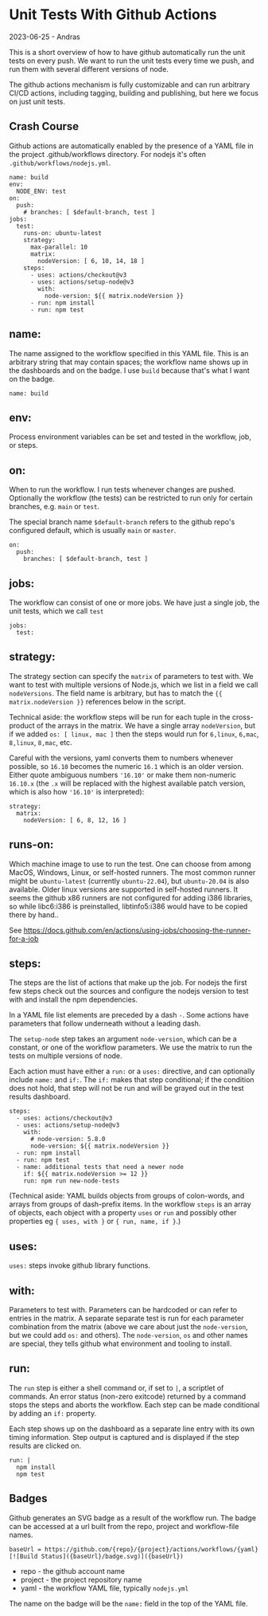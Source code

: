 # Unit Tests With Github Actions

2023-06-25 - Andras

This is a short overview of how to have github automatically run the unit tests on every push.
We want to run the unit tests every time we push, and run them with several different versions of
node.

The github actions mechanism is fully customizable and can run arbitrary CI/CD actions, including
tagging, building and publishing, but here we focus on just unit tests.

## Crash Course

Github actions are automatically enabled by the presence of a YAML file in the project
.github/workflows directory.  For nodejs it's often `.github/workflows/nodejs.yml`.

    name: build
    env:
      NODE_ENV: test
    on:
      push:
        # branches: [ $default-branch, test ]
    jobs:
      test:
        runs-on: ubuntu-latest
        strategy:
          max-parallel: 10
          matrix:
            nodeVersion: [ 6, 10, 14, 18 ]
        steps:
          - uses: actions/checkout@v3
          - uses: actions/setup-node@v3
            with:
              node-version: ${{ matrix.nodeVersion }}
          - run: npm install
          - run: npm test

## name:

The name assigned to the workflow specified in this YAML file.  This is an arbitrary string that may
contain spaces; the workflow name shows up in the dashboards and on the badge.  I use `build`
because that's what I want on the badge.

    name: build

## env:

Process environment variables can be set and tested in the workflow, job, or steps.

## on:

When to run the workflow.  I run tests whenever changes are pushed.  Optionally the workflow (the
tests) can be restricted to run only for certain branches, e.g. `main` or `test`.

The special branch name `$default-branch` refers to the github repo's configured default, which is
usually `main` or `master`.

    on:
      push:
        branches: [ $default-branch, test ]

## jobs:

The workflow can consist of one or more jobs.  We have just a single job, the unit tests, which we
call `test`

    jobs:
      test:

## strategy:

The strategy section can specify the `matrix` of parameters to test with.  We want to test with
multiple versions of Node.js, which we list in a field we call `nodeVersions`.  The field name is
arbitrary, but has to match the `{{ matrix.nodeVersion }}` references below in the script.

Technical aside: the workflow steps will be run for each tuple in the cross-product of the arrays
in the matrix.  We have a single array `nodeVersion`, but if we added `os: [ linux, mac ]` then the
steps would run for `6,linux`, `6,mac`, `8,linux`, `8,mac`, etc.

Careful with the versions, yaml converts them to numbers whenever possible, so `16.10` becomes the
numeric `16.1` which is an older version.  Either quote ambiguous numbers `'16.10'` or make them
non-numeric `16.10.x` (the `.x` will be replaced with the highest available patch version, which
is also how `'16.10'` is interpreted):

    strategy:
      matrix:
        nodeVersion: [ 6, 8, 12, 16 ]

## runs-on:

Which machine image to use to run the test.  One can choose from among MacOS, Windows, Linux, or
self-hosted runners.  The most common runner might be `ubuntu-latest` (currently `ubuntu-22.04`),
but `ubuntu-20.04` is also available.  Older linux versions are supported in self-hosted runners.
It seems the github x86 runners are not configured for adding i386 libraries, so while libc6:i386 is
preinstalled, libtinfo5:i386 would have to be copied there by hand..

See https://docs.github.com/en/actions/using-jobs/choosing-the-runner-for-a-job

## steps:

The steps are the list of actions that make up the job.  For nodejs the first few steps check out
the sources and configure the nodejs version to test with and install the npm dependencies.

In a YAML file list elements are preceded by a dash `-`.  Some actions have parameters that follow
underneath without a leading dash.

The `setup-node` step takes an argument `node-version`, which can be a constant, or one of the
workflow parameters.  We use the matrix to run the tests on multiple versions of node.

Each action must have either a `run:` or a `uses:` directive, and can optionally include `name:`
and `if:`.  The `if:` makes that step conditional; if the condition does not hold, that step
will not be run and will be grayed out in the test results dashboard.

    steps:
      - uses: actions/checkout@v3
      - uses: actions/setup-node@v3
        with:
          # node-version: 5.8.0
          node-version: ${{ matrix.nodeVersion }}
      - run: npm install
      - run: npm test
      - name: additional tests that need a newer node
        if: ${{ matrix.nodeVersion >= 12 }}
        run: npm run new-node-tests

(Technical aside:  YAML builds objects from groups of colon-words, and arrays from groups of
dash-prefix items.  In the workflow `steps` is an array of objects, each object with a property
`uses` or `run` and possibly other properties eg `{ uses, with }` or `{ run, name, if }`.)

## uses:

`uses:` steps invoke github library functions.

## with:

Parameters to test with.  Parameters can be hardcoded or can refer to entries in the matrix.  A
separate separate test is run for each parameter combination from the matrix (above we care about
just the `node-version`, but we could add `os:` and others).  The `node-version`, `os` and other
names are special, they tells github what environment and tooling to install.

## run:

The `run` step is either a shell command or, if set to `|`, a scriptlet of commands.  An error
status (non-zero exitcode) returned by a command stops the steps and aborts the workflow.  Each
step can be made conditional by adding an `if:` property.

Each step shows up on the dashboard as a separate line entry with its own timing information.
Step output is captured and is displayed if the step results are clicked on.

    run: |
      npm install
      npm test

## Badges

Github generates an SVG badge as a result of the workflow run.  The badge can be accessed at a url
built from the repo, project and workflow-file names.

    baseUrl = https://github.com/{repo}/{project}/actions/workflows/{yaml}
    [![Build Status]({baseUrl}/badge.svg)]({baseUrl})

* repo - the github account name
* project - the project repository name
* yaml - the workflow YAML file, typically `nodejs.yml`

The name on the badge will be the `name:` field in the top of the YAML file.
